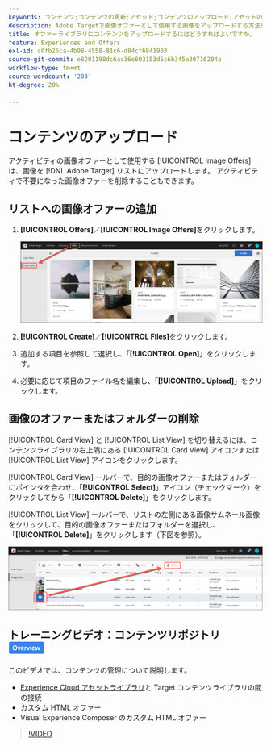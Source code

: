 ```yaml
---
keywords: コンテンツ;コンテンツの更新;アセット;コンテンツのアップロード;アセットのアップロード
description: Adobe Targetで画像オファーとして使用する画像をアップロードする方法を説明します。
title: オファーライブラリにコンテンツをアップロードするにはどうすればよいですか。
feature: Experiences and Offers
exl-id: c0fb26ca-4b98-4558-81c6-d84cf6841903
source-git-commit: e8201198dc6ac36e803153d5c6b345a30716204a
workflow-type: tm+mt
source-wordcount: '203'
ht-degree: 20%

---
```


# コンテンツのアップロード

アクティビティの画像オファーとして使用する [!UICONTROL Image Offers] は、画像を [!DNL Adobe Target] リストにアップロードします。 アクティビティで不要になった画像オファーを削除することもできます。

## リストへの画像オファーの追加

1. **[!UICONTROL Offers]**／**[!UICONTROL Image Offers]**&#x200B;をクリックします。

   ![ オファー/画像オファー ](/help/main/c-experiences/c-manage-content/assets/image-offers-tab.png)

1. **[!UICONTROL Create]**／**[!UICONTROL Files]**&#x200B;をクリックします。
1. 追加する項目を参照して選択し、「**[!UICONTROL Open]**」をクリックします。
1. 必要に応じて項目のファイル名を編集し、「**[!UICONTROL Upload]**」をクリックします。

## 画像のオファーまたはフォルダーの削除

[!UICONTROL Card View] と [!UICONTROL List View] を切り替えるには、コンテンツライブラリの右上隅にある [!UICONTROL Card View] アイコンまたは [!UICONTROL List View] アイコンをクリックします。

[!UICONTROL Card View] ールバーで、目的の画像オファーまたはフォルダーにポインタを合わせ、「**[!UICONTROL Select]**」アイコン（チェックマーク）をクリックしてから「**[!UICONTROL Delete]**」をクリックします。

[!UICONTROL List View] ールバーで、リストの左側にある画像サムネール画像をクリックして、目的の画像オファーまたはフォルダーを選択し、「**[!UICONTROL Delete]**」をクリックします（下図を参照）。

![ 選択した項目を削除 ](/help/main/c-experiences/c-manage-content/assets/delete-image-offer.png)

## トレーニングビデオ：コンテンツリポジトリ ![ 概要バッジ ](/help/main/assets/overview.png)

このビデオでは、コンテンツの管理について説明します。

* [Experience Cloud アセットライブラリ](https://experienceleague.adobe.com/docs/core-services/interface/assets/creative-cloud.html)と Target コンテンツライブラリの間の接続
* カスタム HTML オファー
* Visual Experience Composer のカスタム HTML オファー

>[!VIDEO](https://video.tv.adobe.com/v/17387)
